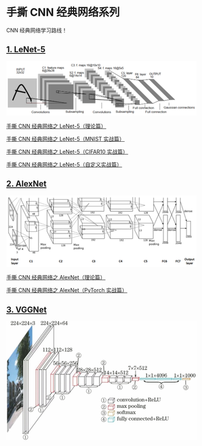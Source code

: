 # 手撕 CNN 经典网络系列

CNN 经典网络学习路线！

## [1. LeNet-5](https://github.com/RedstoneWill/CNN_PyTorch_Beginner/tree/main/LeNet-5)

<img src="./images/lenet5.png" width = "800" alt="lenet5" align=center/>

[手撕 CNN 经典网络之 LeNet-5（理论篇）](https://mp.weixin.qq.com/s?__biz=MzIwOTc2MTUyMg==&amp;mid=2247529903&amp;idx=1&amp;sn=7b44c1544a26c5df89539ba10fe0ca6d&amp;chksm=976cd032a01b59248f9bbce8cbc039820c5f8fe882706b92a5f0539d748cd52efc2b1e918ff7&token=431225665&lang=zh_CN#rd)

[手撕 CNN 经典网络之 LeNet-5（MNIST 实战篇）](https://mp.weixin.qq.com/s?__biz=MzIwOTc2MTUyMg==&amp;mid=2247530266&amp;idx=1&amp;sn=7da4a8f0334d3028bbe6b8c020684dd9&amp;chksm=976cd287a01b5b912a20e03c58b09199a8cb4869c09a40320301fc22a494de86fc673475527e&token=431225665&lang=zh_CN#rd)

[手撕 CNN 经典网络之 LeNet-5（CIFAR10 实战篇）](https://mp.weixin.qq.com/s?__biz=MzIwOTc2MTUyMg==&amp;mid=2247530635&amp;idx=2&amp;sn=f68c23e66a7eaf790b2d637f85f2ccc6&amp;chksm=976cdd16a01b5400bd9177f456fb8c156b0211dac781838cd17e0a0b38e6bb66c28c97b01f7c&token=431225665&lang=zh_CN#rd)

[手撕 CNN 经典网络之 LeNet-5（自定义实战篇）](https://mp.weixin.qq.com/s?__biz=MzIwOTc2MTUyMg==&amp;mid=2247531081&amp;idx=2&amp;sn=7265cd037d0bc87182c28c5aef566639&amp;chksm=976cdfd4a01b56c259fcce29d0f4d13a0cba304d81298016db73c543d67981aeed06545e0c8d&token=431225665&lang=zh_CN#rd)

## [2. AlexNet](https://github.com/RedstoneWill/CNN_PyTorch_Beginner/tree/main/AlexNet)

<img src="./images/alexnet.png" width = "800" alt="lenet5" align=center/>

[手撕 CNN 经典网络之 AlexNet（理论篇）](https://mp.weixin.qq.com/s?__biz=MzIwOTc2MTUyMg==&amp;mid=2247532770&amp;idx=1&amp;sn=b45fd0bdbe49426c1a9ffbbb0cb7d341&amp;chksm=976ce57fa01b6c690349f91d633eb678943b29915fd159175b8ead97c982a40b8d0e350e0890&token=1297065527&lang=zh_CN#rd)

[手撕 CNN 经典网络之 AlexNet（PyTorch 实战篇）](https://mp.weixin.qq.com/s?__biz=MzIwOTc2MTUyMg==&amp;mid=2247533025&amp;idx=2&amp;sn=2cc6340de19e3388ea7d461fcf710422&amp;chksm=976ce47ca01b6d6a036e76b2e640461c4091a445feba909fe778dc30d2e153f9f6eb0679066a&token=782404193&lang=zh_CN#rd)

## [3. VGGNet](https://github.com/RedstoneWill/CNN_PyTorch_Beginner/blob/main/VGGNet)

<img src="./images/vgg.png" width = "800" alt="lenet5" align=center/>
